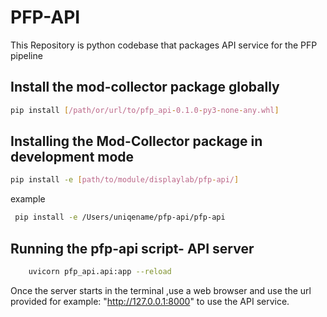 # PFP-API
This Repository is python codebase that packages API service for the PFP pipeline 

## Install the mod-collector package globally

```sh
pip install [/path/or/url/to/pfp_api-0.1.0-py3-none-any.whl]
```

## Installing the Mod-Collector package in development mode

```sh
pip install -e [path/to/module/displaylab/pfp-api/]
```
example

```sh
 pip install -e /Users/uniqename/pfp-api/pfp-api
```

## Running the pfp-api script- API server 
```sh
    uvicorn pfp_api.api:app --reload
```

Once the server starts in the terminal ,use a web browser and use the url provided for example: "http://127.0.0.1:8000" to use the API service.





